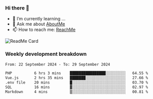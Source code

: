 ### Hi there 👋

- 🌱 I’m currently learning ...
- 💬 Ask me about [AboutMe](https://www.itzcy.com/about)
- 📫 How to reach me: [ReachMe](https://www.itzcy.com/about)

![ReadMe Card](https://github-readme-stats-ten-gilt.vercel.app/api?username=SuperChenYun&show_icons=true&title_color=fff&icon_color=79ff97&text_color=9f9f9f&bg_color=151515&hide_border=true)

### Weekly development breakdown
<!--START_SECTION:waka-->

```txt
From: 22 September 2024 - To: 29 September 2024

PHP          6 hrs 3 mins    ████████████████░░░░░░░░░   64.55 %
Vue.js       2 hrs 35 mins   ███████░░░░░░░░░░░░░░░░░░   27.66 %
.env file    20 mins         █░░░░░░░░░░░░░░░░░░░░░░░░   03.70 %
SQL          16 mins         ▓░░░░░░░░░░░░░░░░░░░░░░░░   02.97 %
Markdown     4 mins          ▒░░░░░░░░░░░░░░░░░░░░░░░░   00.81 %
```

<!--END_SECTION:waka-->
